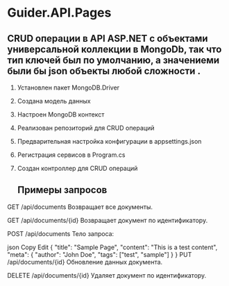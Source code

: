 # Guider.API.Pages
## CRUD операции в API ASP.NET с  объектами универсальной  коллекции в MongoDb, так что  тип ключей был по умолчанию, а значениеми были бы json объекты любой сложности .

1. Установлен пакет MongoDB.Driver
2. Создана модель данных
3. Настроен MongoDB контекст
4. Реализован репозиторий для CRUD операций
5. Предварительная настройка конфигурации в appsettings.json
6. Регистрация сервисов в Program.cs
7. Создан контроллер для CRUD операций

   ## Примеры запросов
GET /api/documents
Возвращает все документы.

GET /api/documents/{id}
Возвращает документ по идентификатору.

POST /api/documents
Тело запроса:

json
Copy
Edit
{
  "title": "Sample Page",
  "content": "This is a test content",
  "meta": { "author": "John Doe", "tags": ["test", "sample"] }
}
PUT /api/documents/{id}
Обновление данных документа.

DELETE /api/documents/{id}
Удаляет документ по идентификатору.
